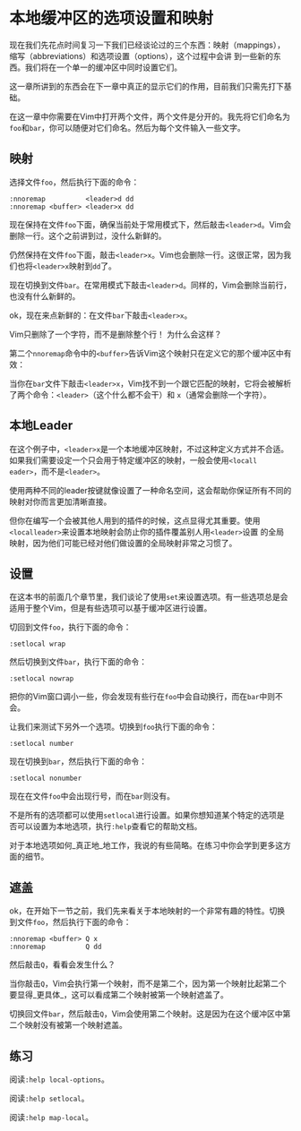# 本地缓冲区的选项设置和映射

现在我们先花点时间复习一下我们已经谈论过的三个东西：映射（mappings），缩写（abbreviations）和选项设置（options），这个过程中会讲
到一些新的东西。我们将在一个单一的缓冲区中同时设置它们。

这一章所讲到的东西会在下一章中真正的显示它们的作用，目前我们只需先打下基础。

在这一章中你需要在Vim中打开两个文件，两个文件是分开的。我先将它们命名为`foo`和`bar`，你可以随便对它们命名。然后为每个文件输入一些文字。

## 映射

选择文件`foo`，然后执行下面的命令：

    
    
    :nnoremap          <leader>d dd
    :nnoremap <buffer> <leader>x dd

现在保持在文件`foo`下面，确保当前处于常用模式下，然后敲击`<leader>d`。Vim会删除一行。这个之前讲到过，没什么新鲜的。

仍然保持在文件`foo`下面，敲击`<leader>x`。Vim也会删除一行。这很正常，因为我们也将`<leader>x`映射到`dd`了。

现在切换到文件`bar`。在常用模式下敲击`<leader>d`。同样的，Vim会删除当前行，也没有什么新鲜的。

ok，现在来点新鲜的：在文件`bar`下敲击`<leader>x`。

Vim只删除了一个字符，而不是删除整个行！ 为什么会这样？

第二个`nnoremap`命令中的`<buffer>`告诉Vim这个映射只在定义它的那个缓冲区中有效：

当你在`bar`文件下敲击`<leader>x`，Vim找不到一个跟它匹配的映射，它将会被解析了两个命令：`<leader>`（这个什么都不会干）和
`x`（通常会删除一个字符）。

## 本地Leader

在这个例子中，`<leader>x`是一个本地缓冲区映射，不过这种定义方式并不合适。如果我们需要设定一个只会用于特定缓冲区的映射，一般会使用`<locall
eader>`，而不是`<leader>`。

使用两种不同的leader按键就像设置了一种命名空间，这会帮助你保证所有不同的映射对你而言更加清晰直接。

但你在编写一个会被其他人用到的插件的时候，这点显得尤其重要。使用`<localleader>`来设置本地映射会防止你的插件覆盖别人用`<leader>`设置
的全局映射，因为他们可能已经对他们做设置的全局映射非常之习惯了。

## 设置

在这本书的前面几个章节里，我们谈论了使用`set`来设置选项。有一些选项总是会适用于整个Vim，但是有些选项可以基于缓冲区进行设置。

切回到文件`foo`，执行下面的命令：

    
    
    :setlocal wrap

然后切换到文件`bar`，执行下面的命令：

    
    
    :setlocal nowrap

把你的Vim窗口调小一些，你会发现有些行在`foo`中会自动换行，而在`bar`中则不会。

让我们来测试下另外一个选项。切换到`foo`执行下面的命令：

    
    
    :setlocal number

现在切换到`bar`，然后执行下面的命令：

    
    
    :setlocal nonumber

现在在文件`foo`中会出现行号，而在`bar`则没有。

不是所有的选项都可以使用`setlocal`进行设置。如果你想知道某个特定的选项是否可以设置为本地选项，执行`:help`查看它的帮助文档。

对于本地选项如何_真正地_地工作，我说的有些简略。在练习中你会学到更多这方面的细节。

## 遮盖

ok，在开始下一节之前，我们先来看关于本地映射的一个非常有趣的特性。切换到文件`foo`，然后执行下面的命令：

    
    
    :nnoremap <buffer> Q x
    :nnoremap          Q dd

然后敲击`Q`，看看会发生什么？

当你敲击`Q`，Vim会执行第一个映射，而不是第二个，因为第一个映射比起第二个要显得_更具体_，这可以看成第二个映射被第一个映射遮盖了。

切换回文件`bar`，然后敲击`Q`，Vim会使用第二个映射。这是因为在这个缓冲区中第二个映射没有被第一个映射遮盖。

## 练习

阅读`:help local-options`。

阅读`:help setlocal`。

阅读`:help map-local`。

